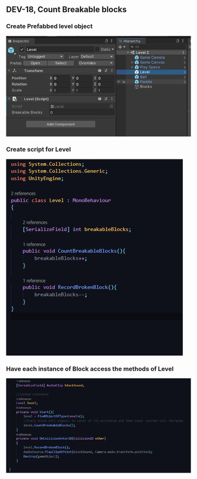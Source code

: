 ## DEV-18, Count Breakable blocks

### Create Prefabbed level object
![](../images/DEV-18-A.png)

### Create script for Level
![](../images/DEV-18-B.png)

### Have each instance of Block access the methods of Level
![](../images/DEV-18-C.png)